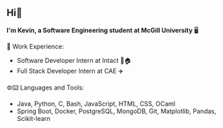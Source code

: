 ## Hi👋
**I'm Kevin, a Software Engineering student at McGill University** 🖥️

💼 Work Experience:
- Software Developer Intern at Intact 🚗🏠
- Full Stack Developer Intern at CAE ✈️

⚙️⌨️ Languages and Tools:
- Java, Python, C, Bash, JavaScript, HTML, CSS, OCaml
- Spring Boot, Docker, PostgreSQL, MongoDB, Git, Matplotlib, Pandas, Scikit-learn

<!--
**kevinruikai-li/kevinruikai-li** is a ✨ _special_ ✨ repository because its `README.md` (this file) appears on your GitHub profile.

Here are some ideas to get you started:

- 🔭 I’m currently working on ...
- 🌱 I’m currently learning ...
- 👯 I’m looking to collaborate on ...
- 🤔 I’m looking for help with ...
- 💬 Ask me about ...
- 📫 How to reach me: ...
- 😄 Pronouns: ...
- ⚡ Fun fact: ...
-->
